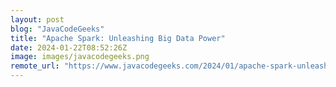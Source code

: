 ```yaml
---
layout: post
blog: "JavaCodeGeeks"
title: "Apache Spark: Unleashing Big Data Power"
date: 2024-01-22T08:52:26Z
image: images/javacodegeeks.png
remote_url: "https://www.javacodegeeks.com/2024/01/apache-spark-unleashing-big-data-power.html"
---
```

